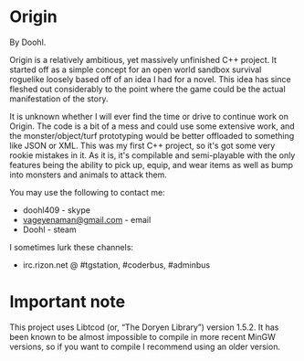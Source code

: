 Origin
======
By Doohl.

Origin is a relatively ambitious, yet massively unfinished C++ project. It started off as a simple concept for an open world sandbox survival roguelike loosely based off of an idea I had for a novel. This idea has since fleshed out considerably to the point where the game could be the actual manifestation of the story.

It is unknown whether I will ever find the time or drive to continue work on Origin. The code is a bit of a mess and could use some extensive work, and the monster/object/turf prototyping would be better offloaded to something like JSON or XML. This was my first C++ project, so it's got some very rookie mistakes in it. As it is, it's compilable and semi-playable with the only features being the ability to pick up, equip, and wear items as well as bump into monsters and animals to attack them.

You may use the following to contact me:

- doohl409 - skype
- vageyenaman@gmail.com - email
- Doohl - steam

I sometimes lurk these channels:
- irc.rizon.net @ #tgstation, #coderbus, #adminbus

Important note
=====
This project uses Libtcod (or, “The Doryen Library”) version 1.5.2. It has been known to be almost impossible to compile in more recent MinGW versions, so if you want to compile I recommend using an older version.

